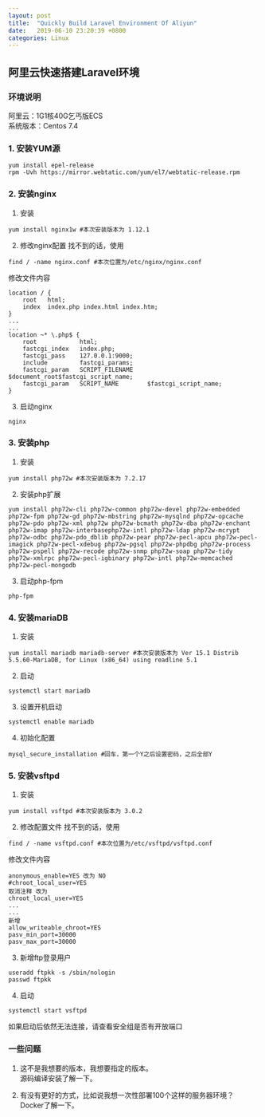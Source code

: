 ```yaml
---
layout: post
title:  "Quickly Build Laravel Environment Of Aliyun"
date:   2019-06-10 23:20:39 +0800
categories: Linux
---
```

## 阿里云快速搭建Laravel环境

### 环境说明
阿里云：1G1核40G乞丐版ECS  
系统版本：Centos 7.4

### 1. 安装YUM源
``` shell
yum install epel-release
rpm -Uvh https://mirror.webtatic.com/yum/el7/webtatic-release.rpm
```

### 2. 安装nginx
1. 安装
``` shell
yum install nginx1w #本次安装版本为 1.12.1
```

2. 修改nginx配置
找不到的话，使用
``` shell
find / -name nginx.conf #本次位置为/etc/nginx/nginx.conf
```
修改文件内容
``` shell
location / {
    root   html;
    index  index.php index.html index.htm;
}
...
...
location ~* \.php$ {
    root            html;
    fastcgi_index   index.php;
    fastcgi_pass    127.0.0.1:9000;
    include         fastcgi_params;
    fastcgi_param   SCRIPT_FILENAME    $document_root$fastcgi_script_name;
    fastcgi_param   SCRIPT_NAME        $fastcgi_script_name;
}
```

3. 启动nginx
``` shell
nginx
```

### 3. 安装php
1. 安装
``` shell
yum install php72w #本次安装版本为 7.2.17
```

2. 安装php扩展
``` shell
yum install php72w-cli php72w-common php72w-devel php72w-embedded php72w-fpm php72w-gd php72w-mbstring php72w-mysqlnd php72w-opcache php72w-pdo php72w-xml php72w php72w-bcmath php72w-dba php72w-enchant php72w-imap php72w-interbasephp72w-intl php72w-ldap php72w-mcrypt php72w-odbc php72w-pdo_dblib php72w-pear php72w-pecl-apcu php72w-pecl-imagick php72w-pecl-xdebug php72w-pgsql php72w-phpdbg php72w-process php72w-pspell php72w-recode php72w-snmp php72w-soap php72w-tidy php72w-xmlrpc php72w-pecl-igbinary php72w-intl php72w-memcached php72w-pecl-mongodb
```

3. 启动php-fpm
``` shell
php-fpm
```

### 4. 安装mariaDB
1. 安装
``` shell
yum install mariadb mariadb-server #本次安装版本为 Ver 15.1 Distrib 5.5.60-MariaDB, for Linux (x86_64) using readline 5.1
```

2. 启动
``` shell
systemctl start mariadb
```

3. 设置开机启动
``` shell
systemctl enable mariadb
```

4. 初始化配置
``` shell
mysql_secure_installation #回车，第一个Y之后设置密码，之后全部Y
```

### 5. 安装vsftpd
1. 安装
``` shell
yum install vsftpd #本次安装版本为 3.0.2
```

2. 修改配置文件
找不到的话，使用
``` shell
find / -name vsftpd.conf #本次位置为/etc/vsftpd/vsftpd.conf
```
修改文件内容
``` shell
anonymous_enable=YES 改为 NO
#chroot_local_user=YES
取消注释 改为
chroot_local_user=YES
...
...
新增
allow_writeable_chroot=YES
pasv_min_port=30000
pasv_max_port=30000
```

3. 新增ftp登录用户
``` shell
useradd ftpkk -s /sbin/nologin  
passwd ftpkk  
```

4. 启动
``` shell
systemctl start vsftpd
```
如果启动后依然无法连接，请查看安全组是否有开放端口

### 一些问题
1. 这不是我想要的版本，我想要指定的版本。  
源码编译安装了解一下。

2. 有没有更好的方式，比如说我想一次性部署100个这样的服务器环境？  
Docker了解一下。
